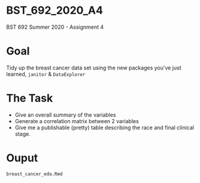 # BST_692_2020_A4
BST 692 Summer 2020 - Assignment 4

# Goal
Tidy up the breast cancer data set using the new packages you've just learned, `janitor` & `DataExplorer`

# The Task
+ Give an overall summary of the variables
+ Generate a correlation matrix between 2 variables 
+ Give me a publishable (pretty) table describing the race and final clinical stage.


# Ouput
`breast_cancer_eda.Rmd`
